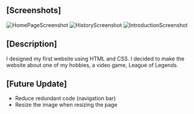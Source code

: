## [Screenshots]
![HomePageScreenshot](https://user-images.githubusercontent.com/98858820/213559439-ea216bcb-7cf4-4d03-a18c-cceb5ba1be65.png)
![HistoryScreenshot](https://user-images.githubusercontent.com/98858820/213559014-a3fb8c25-39b9-44e6-a494-d0da7e87a78c.png)
![IntroductionScreenshot](https://user-images.githubusercontent.com/98858820/213559278-0e180cda-17bf-4d03-8bd9-b3ab3c53cfe4.png)

## [Description]
I designed my first website using HTML and CSS. I decided to make the website about one of my hobbies,  a video game, League of Legends.

## [Future Update]
- Reduce redundant code (navigation bar) 
- Resize the image when resizing the page
